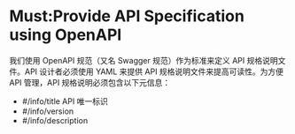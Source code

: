 # Must:Provide API Specification using OpenAPI 
我们使用 OpenAPI 规范（又名 Swagger 规范）作为标准来定义 API 规格说明文件。API 设计者必须使用 YAML 来提供 API 规格说明文件来提高可读性。为方便 API 管理，API 规格说明必须包含以下元信息：

- \#/info/title 
    API 唯一标识
- \#/info/version
- \#/info/description